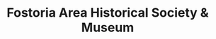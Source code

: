 ---
layout: repo
title: "Fostoria Area Historical Society & Museum"
id: 497
permalink: repos/497/
---